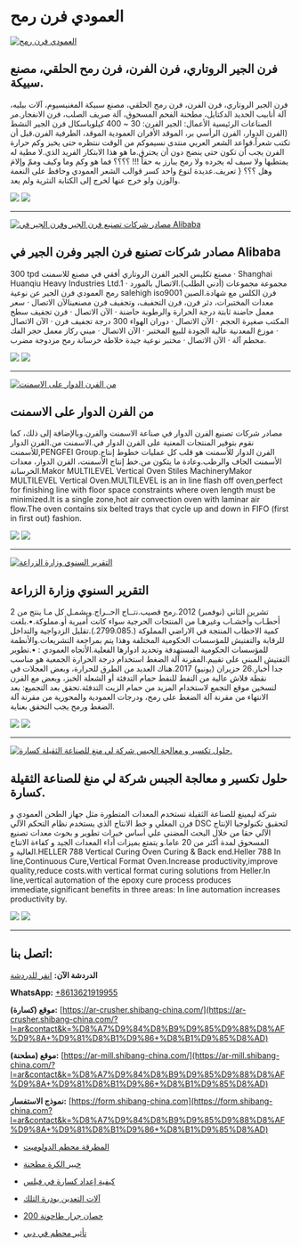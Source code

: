 # العمودي فرن رمح

<a href="https://swt.shibang-china.com/?l=ar&img&k=%D8%A7%D9%84%D8%B9%D9%85%D9%88%D8%AF%D9%8A+%D9%81%D8%B1%D9%86+%D8%B1%D9%85%D8%AD" target="_blank">![العمودي فرن رمح](http://static.shibang-china.com/all-800x300/457.jpg)</a>

## فرن الجير الروتاري، فرن الفرن، فرن رمح الحلقي، مصنع سبيكة.
فرن الجير الروتاري، فرن الفرن، فرن رمح الحلقي، مصنع سبيكة المغنيسيوم، آلات بيليه، آلة أنابيب الحديد الدكتايل، مطحنة الفحم المسحوق، آلة صريف الصلب، فرن الانفجار.مر الصناعات الرئيسية الأعمال: الجير الفرن: 30 ~ 400 كيلوباسكال فرن الجير النشط (الفرن الدوار، الفرن الرأسي بر، الموقد الأفران العمودية الموقد، الطرفية الفرن.قبل أن تكتب شعراً.قواعد الشعر العربي منتدى نسيموكم من الوقت ننتظره حتى يخبز وكم حرارة الفرن يجب أن تكون حتى ينضج دون أن يحترق.ما هو هذا الابتكار الفريد الذي.لا مطية له يمتطيها ولا سيف له يجرده ولا رمح يبارز به حقاً !!! ؟؟؟؟ فما هو وكم وما وكيف وممّ وإلامَ وهل ؟؟؟ { تعريف.عديدة لنوع واحد كسر قوالب الشعر العمودي وحافظ على النغمة والوزن ولو خرج عنها لخرج إلى الكتابة النثرية ولم يعد.


<a href="https://whatsapp.shibangsoft.com/WhatsApp.php" target="_blank" title="WhatsApp">![](http://static.shibang-china.com/icon/whatsapp.png)</a> <a href="https://swt.shibang-china.com/?l=ar&icon&k=%D8%A7%D9%84%D8%B9%D9%85%D9%88%D8%AF%D9%8A+%D9%81%D8%B1%D9%86+%D8%B1%D9%85%D8%AD" target="_blank">![](http://static.shibang-china.com/icon/chat-ar.png)</a>

---

<a href="https://swt.shibang-china.com/?l=ar&img&k=%D8%A7%D9%84%D8%B9%D9%85%D9%88%D8%AF%D9%8A+%D9%81%D8%B1%D9%86+%D8%B1%D9%85%D8%AD" target="_blank">![مصادر شركات تصنيع فرن الجير وفرن الجير في Alibaba](http://static.shibang-china.com/all-800x300/933.jpg)</a>

## مصادر شركات تصنيع فرن الجير وفرن الجير في Alibaba
300 tpd مصنع تكليس الجير الفرن الروتاري أفقي في مصنع للاسمنت &middot; Shanghai Huanqiu Heavy Industries Ltd.1 مجموعة مجموعات (أدني الطلب).الاتصال بالمورد &middot; رمح العمودي فرن الجير عن نوعية salehigh iso9001 فرن الكلس مع شهادة.الصين معدات المختبرات، دثر فرن، فرن التجفيف، وتجفيف فرن مصنعينالآن الاتصال &middot; سعر معمل حاضنة ثابتة درجة الحرارة والرطوبة حاضنة &middot; الآن الاتصال &middot; فرن تجفيف سطح المكتب صغيرة الحجم &middot; الآن الاتصال &middot; دوران الهواء 300 درجة تجفيف فرن &middot; الآن الاتصال &middot; موزع المعدنية عالية الجودة للبيع المختبر &middot; الآن الاتصال &middot; ميني ركاز معمل حجر الفك محطم آلة &middot; الآن الاتصال &middot; مختبر نوعية جيدة خلاطة خرسانة رمح مزدوجة مضرب.


<a href="https://whatsapp.shibangsoft.com/WhatsApp.php" target="_blank" title="WhatsApp">![](http://static.shibang-china.com/icon/whatsapp.png)</a> <a href="https://swt.shibang-china.com/?l=ar&icon&k=%D8%A7%D9%84%D8%B9%D9%85%D9%88%D8%AF%D9%8A+%D9%81%D8%B1%D9%86+%D8%B1%D9%85%D8%AD" target="_blank">![](http://static.shibang-china.com/icon/chat-ar.png)</a>

---

<a href="https://swt.shibang-china.com/?l=ar&img&k=%D8%A7%D9%84%D8%B9%D9%85%D9%88%D8%AF%D9%8A+%D9%81%D8%B1%D9%86+%D8%B1%D9%85%D8%AD" target="_blank">![من الفرن الدوار على الاسمنت](http://static.shibang-china.com/all-800x300/891.jpg)</a>

## من الفرن الدوار على الاسمنت
مصادر شركات تصنيع الفرن الدوار في صناعة الاسمنت والفرن.وبالإضافة إلى ذلك، كما نقوم بتوفير المنتجات المعنية على الفرن الدوار في.الاسمنت من.الفرن الدوار للأسمنت,PENGFEI Group.الفرن الدوار للأسمنت هو قلب كل عمليات خطوط إنتاج الأسمنت الجاف والرطب.وعادة ما يتكون من.خط إنتاج الأسمنت، الفرن الدوار، معدات الخرسانة.Makor MULTILEVEL Vertical Oven Stiles MachineryMakor MULTILEVEL Vertical Oven.MULTILEVEL is an in line flash off oven,perfect for finishing line with floor space constraints where oven length must be minimized.It is a single zone,hot air convection oven with laminar air flow.The oven contains six belted trays that cycle up and down in FIFO (first in first out) fashion.


<a href="https://whatsapp.shibangsoft.com/WhatsApp.php" target="_blank" title="WhatsApp">![](http://static.shibang-china.com/icon/whatsapp.png)</a> <a href="https://swt.shibang-china.com/?l=ar&icon&k=%D8%A7%D9%84%D8%B9%D9%85%D9%88%D8%AF%D9%8A+%D9%81%D8%B1%D9%86+%D8%B1%D9%85%D8%AD" target="_blank">![](http://static.shibang-china.com/icon/chat-ar.png)</a>

---

<a href="https://swt.shibang-china.com/?l=ar&img&k=%D8%A7%D9%84%D8%B9%D9%85%D9%88%D8%AF%D9%8A+%D9%81%D8%B1%D9%86+%D8%B1%D9%85%D8%AD" target="_blank">![التقرير السنوي وزارة الزراعة](http://static.shibang-china.com/all-800x300/353.jpg)</a>

## التقرير السنوي وزارة الزراعة
2 تشرين الثاني (نوفمبر) 2012.ﺭﻣﺢ ﻗﺼﻴﺐ.ﻧﺗــﺎج اﻟﺣــراج.ﻭﻳﺸﻤـﻞ ﻛﻞ ﻣـﺎ ﻳﻨﺘﺞ ﻣﻦ ﺃﺣﻄـﺎﺏ ﻭﺃﺧﺸـﺎﺏ ﻭﻏﻴﺮﻫـﺎ ﻣﻦ ﺍﻟﻤﻨﺘﺠﺎﺕ ﺍﻟﺤﺮﺟﻴﺔ ﺳﻮﺍء ﻛﺎﻧﺖ ﺃﻣﻴﺮﻳﺔ ﺃﻭ.ﻣﻤﻠﻮﻛﺔ.•.ﺑﻠﻐﺖ ﻛﻤﻴﺔ ﺍﻻﺣﻄﺎﺏ ﺍﻟﻤﻨﺘﺠﺔ ﻓﻲ ﺍﻻﺭﺍﺿﻲ ﺍﻟﻤﻤﻠﻮﻛﺔ (.2799.085.).ﺗﻘﻠﻴﻞ ﺍﻟﺰﺩﻭﺍﺟﻴﺔ ﻭﺍﻟﺘﺪﺍﺧﻞ ﻟﻠﺮﻗﺎﺑﺔ ﻭﺍﻟﺘﻔﺘﻴﺶ ﻟﻠﻤﺆﺳﺴﺎﺕ ﺍﻟﺤﻜﻮﻣﻴﺔ ﺍﻟﻤﺨﺘﻠﻔﺔ ﻭﻫﺬﺍ ﻳﺘﻢ ﺑﻤﺮﺍﺟﻌﺔ ﺍﻟﺘﺸﺮﻳﻌﺎﺕ.ﻭﺍﻷﻧﻄﻤﺔ ﻟﻠﻤﺆﺳﺴﺎﺕ ﺍﻟﺤﻜﻮﻣﻴﺔ ﺍﻟﻤﺴﺘﻬﺪﻓﺔ ﻭﺗﺤﺪﻳﺪ ﺍﺩﻭﺍﺭﻫﺎ ﺍﻟﻔﻌﻠﻴﺔ.ﺍﻷﺗﺠﺎﻩ ﺍﻟﻌﻤﻮﺩﻱ : •.ﺗﻄﻮﻳﺮ ﺍﻟﺘﻔﺘﻴﺶ ﺍﻟﻤﺒﻨﻲ ﻋﻠﻰ ﺗﻘﻴﻴﻢ.المقرنة آلة الضغط استخدام درجة الحرارة الجمعية هو مناسب جدا أخبار.26 حزيران (يونيو) 2017.هناك العديد من الطرق للحرارة، وبعض العجلات في نقطة فلاش عالية من النفط للنفط حمام التدفئة أو الشعلة الخبز، وبعض مع الفرن لتسخين موقع التجمع لاستخدام المزيد من حمام الزيت التدفئة.تحقق بعد التجميع: بعد الانتهاء من مقرنة آلة الضغط على رمح، ودرجات العمودية والمحورية من مقرنة آلة الضغط ورمح يجب التحقق بعناية.


<a href="https://whatsapp.shibangsoft.com/WhatsApp.php" target="_blank" title="WhatsApp">![](http://static.shibang-china.com/icon/whatsapp.png)</a> <a href="https://swt.shibang-china.com/?l=ar&icon&k=%D8%A7%D9%84%D8%B9%D9%85%D9%88%D8%AF%D9%8A+%D9%81%D8%B1%D9%86+%D8%B1%D9%85%D8%AD" target="_blank">![](http://static.shibang-china.com/icon/chat-ar.png)</a>

---

<a href="https://swt.shibang-china.com/?l=ar&img&k=%D8%A7%D9%84%D8%B9%D9%85%D9%88%D8%AF%D9%8A+%D9%81%D8%B1%D9%86+%D8%B1%D9%85%D8%AD" target="_blank">![حلول تكسير و معالجة الجبس شركة لي منغ للصناعة الثقيلة كسارة.](http://static.shibang-china.com/all-800x300/39.jpg)</a>

## حلول تكسير و معالجة الجبس شركة لي منغ للصناعة الثقيلة كسارة.
شركة ليمينغ للصناعة الثقيلة تستخدم المعدات المتطورة مثل جهاز الطحن العمودي و فرن المغلي و خط الانتاج الذي يستخدم نظام التحكم الآلي DSC لتحقيق تكنولوجيا الإنتاج الآلي حقا من خلال البحث المضني علي أساس خبرات تطوير و بحوث معدات تصنيع المسحوق لمدة أكثر من 20 عاما.و يتمتع بميزات أداء المعدات الجيد و كفاءة الانتاج العالية و.HELLER 788 Vertical Curing Oven Curing &amp; Back end.Heller 788 In line,Continuous Cure,Vertical Format Oven.Increase productivity,improve quality,reduce costs.with vertical format curing solutions from Heller.In line,vertical automation of the epoxy cure process produces immediate,significant benefits in three areas: In line automation increases productivity by.


<a href="https://whatsapp.shibangsoft.com/WhatsApp.php" target="_blank" title="WhatsApp">![](http://static.shibang-china.com/icon/whatsapp.png)</a> <a href="https://swt.shibang-china.com/?l=ar&icon&k=%D8%A7%D9%84%D8%B9%D9%85%D9%88%D8%AF%D9%8A+%D9%81%D8%B1%D9%86+%D8%B1%D9%85%D8%AD" target="_blank">![](http://static.shibang-china.com/icon/chat-ar.png)</a>

---
## اتصل بنا:

**الدردشة الآن:** [انقر للدردشة](https://swt.shibang-china.com?l=ar&contact&k=%D8%A7%D9%84%D8%B9%D9%85%D9%88%D8%AF%D9%8A+%D9%81%D8%B1%D9%86+%D8%B1%D9%85%D8%AD)

**WhatsApp:**  [+8613621919955](https://whatsapp.shibangsoft.com/WhatsApp.php)

**موقع (كسارة):** [https://ar-crusher.shibang-china.com/](https://ar-crusher.shibang-china.com/?l=ar&contact&k=%D8%A7%D9%84%D8%B9%D9%85%D9%88%D8%AF%D9%8A+%D9%81%D8%B1%D9%86+%D8%B1%D9%85%D8%AD)

**موقع (مطحنة):** [https://ar-mill.shibang-china.com/](https://ar-mill.shibang-china.com/?l=ar&contact&k=%D8%A7%D9%84%D8%B9%D9%85%D9%88%D8%AF%D9%8A+%D9%81%D8%B1%D9%86+%D8%B1%D9%85%D8%AD)

**نموذج الاستفسار:** [https://form.shibang-china.com](https://form.shibang-china.com?l=ar&contact&k=%D8%A7%D9%84%D8%B9%D9%85%D9%88%D8%AF%D9%8A+%D9%81%D8%B1%D9%86+%D8%B1%D9%85%D8%AD)

* [المطرقة محطم الدولوميت](../27/%D8%A7%D9%84%D9%85%D8%B7%D8%B1%D9%82%D8%A9%20%D9%85%D8%AD%D8%B7%D9%85%20%D8%A7%D9%84%D8%AF%D9%88%D9%84%D9%88%D9%85%D9%8A%D8%AA.md)

* [خبير الكرة مطحنة](../30/%D8%AE%D8%A8%D9%8A%D8%B1%20%D8%A7%D9%84%D9%83%D8%B1%D8%A9%20%D9%85%D8%B7%D8%AD%D9%86%D8%A9.md)

* [كيفية إعداد كسارة في فيلس](../30/%D9%83%D9%8A%D9%81%D9%8A%D8%A9%20%D8%A5%D8%B9%D8%AF%D8%A7%D8%AF%20%D9%83%D8%B3%D8%A7%D8%B1%D8%A9%20%D9%81%D9%8A%20%D9%81%D9%8A%D9%84%D8%B3.md)

* [آلات التعدين بودرة التلك](../30/%D8%A2%D9%84%D8%A7%D8%AA%20%D8%A7%D9%84%D8%AA%D8%B9%D8%AF%D9%8A%D9%86%20%D8%A8%D9%88%D8%AF%D8%B1%D8%A9%20%D8%A7%D9%84%D8%AA%D9%84%D9%83.md)

* [200 حصان جرار طاحونة](../26/200%20%D8%AD%D8%B5%D8%A7%D9%86%20%D8%AC%D8%B1%D8%A7%D8%B1%20%D8%B7%D8%A7%D8%AD%D9%88%D9%86%D8%A9.md)

* [تأثير محطم في دبي](../29/%D8%AA%D8%A3%D8%AB%D9%8A%D8%B1%20%D9%85%D8%AD%D8%B7%D9%85%20%D9%81%D9%8A%20%D8%AF%D8%A8%D9%8A.md)
